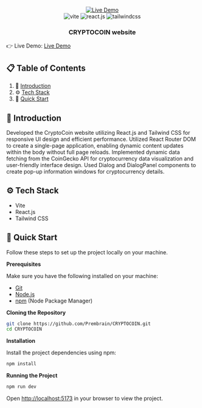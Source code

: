 <div align="center">
  <br />
    <a href="https://thecryptocoin.netlify.app/" target="_blank">
      <img src="https://i.ibb.co/cgYS74w/Group-11.png" alt="Live Demo">
    </a>
  <br />

  <div>
    <img src="https://img.shields.io/badge/-Vite-black?style=for-the-badge&logoColor=white&logo=vite&color=646CFF" alt="vite" />
    <img src="https://img.shields.io/badge/-React_JS-black?style=for-the-badge&logoColor=white&logo=react&color=61DAFB" alt="react.js" />
    <img src="https://img.shields.io/badge/-Tailwind_CSS-black?style=for-the-badge&logoColor=white&logo=tailwindcss&color=06B6D4" alt="tailwindcss" />
  </div>

  <h3 align="center">CRYPTOCOIN website</h3>
</div>

👉 Live Demo: <a href='https://thecryptocoin.netlify.app/' target="_blank">Live Demo</a>

## 📋 <a name="table">Table of Contents</a>

1. 🤖 [Introduction](#introduction)
2. ⚙️ [Tech Stack](#tech-stack)
3. 🤸 [Quick Start](#quick-start)

## <a name="introduction">🤖 Introduction</a>

Developed the CryptoCoin website utilizing React.js and Tailwind CSS for responsive UI design and efficient performance. Utilized React Router DOM to create a single-page application, enabling dynamic content updates within the body without full page reloads. Implemented dynamic data fetching from the CoinGecko API for cryptocurrency data visualization and user-friendly interface design. Used Dialog and DialogPanel components to create pop-up information windows for cryptocurrency details.

## <a name="tech-stack">⚙️ Tech Stack</a>

- Vite
- React.js
- Tailwind CSS

## <a name="quick-start">🤸 Quick Start</a>

Follow these steps to set up the project locally on your machine.

**Prerequisites**

Make sure you have the following installed on your machine:

- [Git](https://git-scm.com/)
- [Node.js](https://nodejs.org/en)
- [npm](https://www.npmjs.com/) (Node Package Manager)

**Cloning the Repository**

```bash
git clone https://github.com/Prembrain/CRYPTOCOIN.git
cd CRYPTOCOIN
```

**Installation**

Install the project dependencies using npm:

```bash
npm install
```

**Running the Project**

```bash
npm run dev
```

Open [http://localhost:5173](http://localhost:5173) in your browser to view the project.
